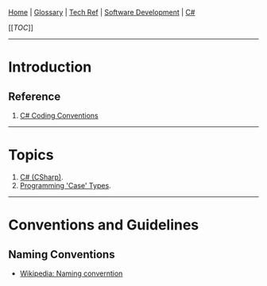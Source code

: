 [Home](/Slalom-LLC/Slalom-Consulting) | [Glossary](/Glossary) | [Tech Ref](/Tech-Ref) | [Software Development](/Tech-Ref/Software-Development) | [C#](/Tech-Ref/Software-Development/CSharp)

[[_TOC_]]

---
# Introduction

## Reference
1. [C# Coding Conventions](https://docs.microsoft.com/en-us/dotnet/csharp/fundamentals/coding-style/coding-conventions)

---
# Topics
1. [C# (CSharp)](/Tech-Ref/Software-Development/CSharp).
1. [Programming 'Case' Types](/Tech-Ref/Software-Development/Programming-Case-Types).

---
# Conventions and Guidelines

## Naming Conventions
- [Wikipedia: Naming converntion](https://en.wikipedia.org/wiki/Naming_convention_(programming))
